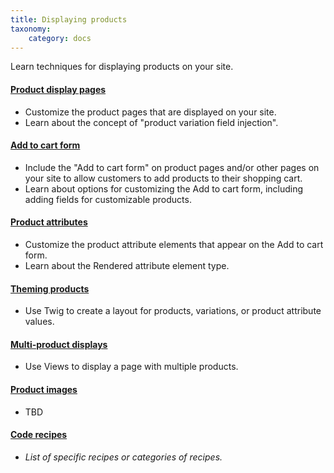 ```yaml
---
title: Displaying products
taxonomy:
    category: docs
---
```


Learn techniques for displaying products on your site.

#### [Product display pages](01.product-display)
- Customize the product pages that are displayed on your site.
- Learn about the concept of "product variation field injection".

#### [Add to cart form](02.add-to-cart-form)
- Include the "Add to cart form" on product pages and/or other pages on your site to allow customers to add products to their shopping cart.
- Learn about options for customizing the Add to cart form, including adding fields for customizable products.

#### [Product attributes](03.product-attributes)
- Customize the product attribute elements that appear on the Add to cart form.
- Learn about the Rendered attribute element type.

#### [Theming products](04.theme-product)
- Use Twig to create a layout for products, variations, or product attribute values.

#### [Multi-product displays](05.multiple-products)
- Use Views to display a page with multiple products.

#### [Product images](06.product-images)
- TBD

#### [Code recipes](07.code-recipes)
- *List of specific recipes or categories of recipes.*
